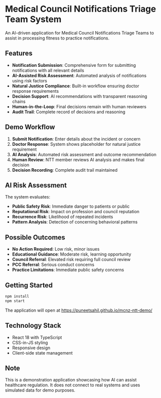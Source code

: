 # Medical Council Notifications Triage Team System

An AI-driven application for Medical Council Notifications Triage Teams to assist in processing fitness to practice notifications.

## Features

- **Notification Submission**: Comprehensive form for submitting notifications with all relevant details
- **AI-Assisted Risk Assessment**: Automated analysis of notifications using risk factors
- **Natural Justice Compliance**: Built-in workflow ensuring doctor response requirements
- **Decision Support**: AI recommendations with transparent reasoning chains
- **Human-in-the-Loop**: Final decisions remain with human reviewers
- **Audit Trail**: Complete record of decisions and reasoning

## Demo Workflow

1. **Submit Notification**: Enter details about the incident or concern
2. **Doctor Response**: System shows placeholder for natural justice requirement
3. **AI Analysis**: Automated risk assessment and outcome recommendation
4. **Human Review**: NTT member reviews AI analysis and makes final decision
5. **Decision Recording**: Complete audit trail maintained

## AI Risk Assessment

The system evaluates:
- **Public Safety Risk**: Immediate danger to patients or public
- **Reputational Risk**: Impact on profession and council reputation  
- **Recurrence Risk**: Likelihood of repeated incidents
- **Pattern Analysis**: Detection of concerning behavioral patterns

## Possible Outcomes

- **No Action Required**: Low risk, minor issues
- **Educational Guidance**: Moderate risk, learning opportunity
- **Council Referral**: Elevated risk requiring full council review
- **PCC Referral**: Serious conduct concerns
- **Practice Limitations**: Immediate public safety concerns

## Getting Started

```bash
npm install
npm start
```

The application will open at https://puneetsahil.github.io/mcnz-ntt-demo/

## Technology Stack

- React 18 with TypeScript
- CSS-in-JS styling
- Responsive design
- Client-side state management

## Note

This is a demonstration application showcasing how AI can assist healthcare regulation. It does not connect to real systems and uses simulated data for demo purposes.
